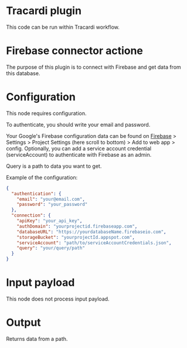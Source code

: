 # Tracardi plugin

This code can be run within Tracardi workflow.

# Firebase connector actione

The purpose of this plugin is to connect with Firebase and get data from
this database.

# Configuration

This node requires configuration. 

To authenticate, you should write your email and password.

Your Google's Firebase configuration data can be found on 
[Firebase](https://console.firebase.google.com/) > Settings > Project Settings (here scroll to bottom) > 
Add to web app > config. Optionally, you can add a service
account credential (serviceAccount) to authenticate with Firebase as an admin.

Query is a path to data you want to get.

Example of the configuration:

```json
{
  "authentication": {
    "email": "your@email.com",
    "password": "your_password"
  },
  "connection": {
    "apiKey": "your_api_key",
    "authDomain": "yourprojectid.firebaseapp.com",
    "databaseURL": "https://yourdatabaseName.firebaseio.com",
    "storageBucket": "yourprojectId.appspot.com",
    "serviceAccount": "path/to/serviceAccountCredentials.json",
    "query": "your/query/path"
  }
}
```

# Input payload

This node does not process input payload.

# Output

Returns data from a path.
